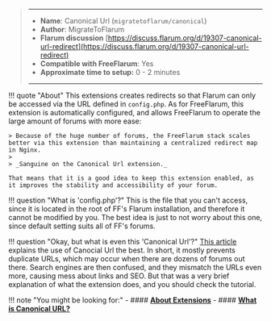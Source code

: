 > ---
> - **Name**: Canonical Url (`migratetoflarum/canonical`)
> - **Author**: MigrateToFlarum
> - **Flarum discussion** [https://discuss.flarum.org/d/19307-canonical-url-redirect](https://discuss.flarum.org/d/19307-canonical-url-redirect)
> - **Compatible with FreeFlarum**: Yes
> - **Approximate time to setup:** 0 - 2 minutes
>
> ---

!!! quote "About"
    This extensions creates redirects so that Flarum can only be accessed via the URL defined in `config.php`.
    As for FreeFlarum, this extension is automatically configured, and allows FreeFlarum to operate the large amount of forums with more ease:
    
    > Because of the huge number of forums, the FreeFlarum stack scales better via this extension than maintaining a centralized redirect map in Nginx.
    >
    > _Sanguine on the Canonical Url extension._
    
    That means that it is a good idea to keep this extension enabled, as it improves the stability and accessibility of your forum.
    
!!! question "What is 'config.php'?"
    This is the file that you can't access, since it is located in the root of FF's Flarum installation, and therefore it cannot be modified by you.
    The best idea is just to not worry about this one, since default setting suits all of FF's forums.
    
!!! question "Okay, but what is even this 'Canonical Url'?"
    [This article](https://yoast.com/what-is-a-canonical-url/) explains the use of Canocial Url the best. In short, it mostly prevents duplicate URLs, which may occur when there are dozens of forums out there.
    Search engines are then confused, and they mismatch the URLs even more, causing mess about links and SEO. But that was a very brief explanation of what the extension does, and you should check the tutorial.

!!! note "You might be looking for:"
    - #### **[About Extensions](https://www.freeflarum.com/docs/howto/extensions/About-Extensions/)**
    - #### **[What is Canonical URL?](https://yoast.com/what-is-a-canonical-url/)**
